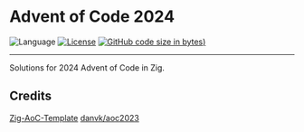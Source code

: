 # Advent of Code 2024

![Language](https://img.shields.io/badge/language-Zig-orange.svg)
[![License](https://img.shields.io/badge/license-DGAFPL-brightgreen)](./LICENSE)
[![GitHub code size in bytes](https://img.shields.io/github/languages/code-size/lovc21/advent_of_code_2024))](https://github.com/lovc21/advent_of_code_2024)

---
Solutions for 2024 Advent of Code in Zig.

## Credits

[Zig-AoC-Template](https://github.com/SpexGuy/Zig-AoC-Template)
[danvk/aoc2023](https://github.com/danvk/aoc2023)
